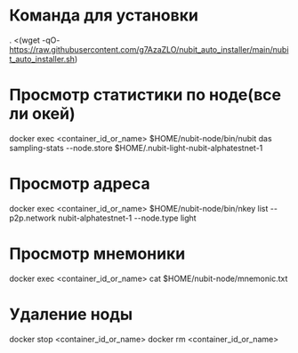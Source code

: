 # Команда для установки
. <(wget -qO- https://raw.githubusercontent.com/g7AzaZLO/nubit_auto_installer/main/nubit_auto_installer.sh)

# Просмотр статистики по ноде(все ли окей)
docker exec <container_id_or_name> $HOME/nubit-node/bin/nubit das sampling-stats --node.store $HOME/.nubit-light-nubit-alphatestnet-1

# Просмотр адреса
docker exec <container_id_or_name> $HOME/nubit-node/bin/nkey list --p2p.network nubit-alphatestnet-1 --node.type light

# Просмотр мнемоники
docker exec <container_id_or_name> cat $HOME/nubit-node/mnemonic.txt

# Удаление ноды
docker stop <container_id_or_name>
docker rm <container_id_or_name>
